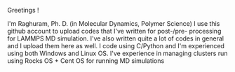 Greetings !

I'm Raghuram, Ph. D. (in Molecular Dynamics, Polymer Science)
I use this github account to upload codes that I've written for post-/pre- processing for LAMMPS MD simulation.
I've also written quite a lot of codes in general and I upload them here as well.
I code using C/Python and I'm experienced using both Windows and Linux OS.
I've experience in managing clusters run using Rocks OS + Cent OS for running MD simulations
